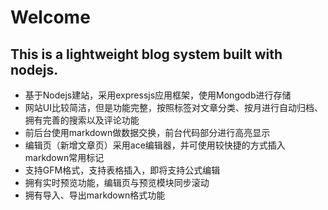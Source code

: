 # Welcome

## This is a lightweight blog system built with nodejs.

- 基于Nodejs建站，采用expressjs应用框架，使用Mongodb进行存储
- 网站UI比较简洁，但是功能完整，按照标签对文章分类、按月进行自动归档、拥有完善的搜索以及评论功能
- 前后台使用markdown做数据交换，前台代码部分进行高亮显示
- 编辑页（新增文章页）采用ace编辑器，并可使用较快捷的方式插入markdown常用标记
- 支持GFM格式，支持表格插入，即将支持公式编辑
- 拥有实时预览功能，编辑页与预览模块同步滚动
- 拥有导入、导出markdown格式功能